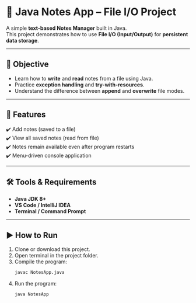 # 📝 Java Notes App – File I/O Project

A simple **text-based Notes Manager** built in Java.  
This project demonstrates how to use **File I/O (Input/Output)** for **persistent data storage**.

---

## 📖 Objective
- Learn how to **write** and **read** notes from a file using Java.
- Practice **exception handling** and **try-with-resources**.
- Understand the difference between **append** and **overwrite** file modes.

---

## 🚀 Features
✔️ Add notes (saved to a file)  
✔️ View all saved notes (read from file)  
✔️ Notes remain available even after program restarts  
✔️ Menu-driven console application  

---

## 🛠 Tools & Requirements
- **Java JDK 8+**
- **VS Code / IntelliJ IDEA**
- **Terminal / Command Prompt**

---

## ▶️ How to Run
1. Clone or download this project.
2. Open terminal in the project folder.
3. Compile the program:
   ```bash
   javac NotesApp.java
4. Run the program:
      ```bash
   java NotesApp
